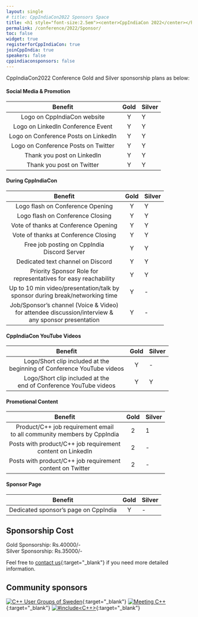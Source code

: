 ```yaml
---
layout: single
# title: CppIndiaCon2022 Sponsors Space
title: <h1 style="font-size:2.5em"><center>CppIndiaCon 2022</center></h1><center><p style="font-size:0.75em">The C++ festival of India</p><center><p style="font-size:1.5em">Sponsorship plan
permalink: /conference/2022/Sponsor/
toc: false
widget: true
registerforCppIndiaCon: true
joinCppIndia: true
speakers: false
cppindiaconsponsors: false
---
```

CppIndiaCon2022 Conference Gold and Silver sponsorship plans as below:

#### Social Media & Promotion

| Benefit | Gold | Silver |
| :---: |:---:|:---|
| Logo on CppIndiaCon website | Y | Y |
| Logo on LinkedIn Conference Event | Y | Y|
| Logo on Conference Posts on LinkedIn | Y | Y |
| Logo on Conference Posts on Twitter | Y | Y |
| Thank you post on LinkedIn | Y | Y |
| Thank you post on Twitter | Y | Y |

#### During CppIndiaCon

| Benefit | Gold | Silver |
| :---: |:---:|:---|
| Logo flash on Conference Opening | Y | Y |
| Logo flash on Conference Closing | Y | Y |
| Vote of thanks at Conference Opening | Y | Y |
| Vote of thanks at Conference Closing | Y | Y |
| Free job posting on CppIndia <br>Discord Server | Y | Y |
| Dedicated text channel on Discord | Y | Y |
| Priority Sponsor Role for <br>representatives for easy reachability | Y | Y |
| Up to 10 min video/presentation/talk by <br>sponsor during break/networking time | Y | - |	
| Job/Sponsor’s channel (Voice & Video) <br>for attendee discussion/interview & <br>any sponsor presentation | Y | - |	

#### CppIndiaCon YouTube Videos

| Benefit | Gold | Silver |
| :---: |:---:|:---|
| Logo/Short clip included at the <br>beginning of Conference YouTube videos | Y | - |	
| Logo/Short clip included at the <br>end of Conference YouTube videos | Y | Y |

#### Promotional Content

| Benefit | Gold | Silver |
| :---: |:---:|:---|
| Product/C++ job requirement email <br>to all community members by CppIndia | 2 | 1 |
| Posts with product/C++ job requirement <br>content on LinkedIn | 2 | - |	
| Posts with product/C++ job requirement <br>content on Twitter | 2 | - |

#### Sponsor Page

| Benefit | Gold | Silver |
| :---: |:---:|:---|
| Dedicated sponsor’s page on CppIndia | Y | - |	

## Sponsorship Cost
Gold Sponsorship: Rs.40000/-
<br>Silver Sponsorship: Rs.35000/-

Feel free to [contact us](https://www.cppindia.co.in/_pages/contact/){:target="_blank"} if you need more detailed information.

<!-- ## Sponsors
[![jetbrains](/Sponsors/jetbrains.png)](https://www.jetbrains.com){:target="_blank"} -->

## Community sponsors

[![C++ User Groups of Sweden](/Sponsors/SwedenCppOfficial.png)](https://www.swedencpp.se/){:target="_blank"}
[![Meeting C++](/Sponsors/meeting_cpp.png)](https://www.meetingcpp.com){:target="_blank"}
[![#include<C++>](/Sponsors/include_logo.png)](https://www.includecpp.org/){:target="_blank"}
